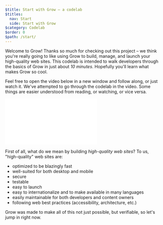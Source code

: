 ```yaml
---
$title: Start with Grow – a codelab
$titles:
  nav: Start
  side: Start with Grow
$category: Codelab
$order: 0
$path: /start/
---
```

Welcome to Grow! Thanks so much for checking out this project – we think you're really going to like using Grow to build, manage, and launch your high-quality web sites. This codelab is intended to walk developers through the basics of Grow in just about *10 minutes*. Hopefully you'll learn what makes Grow so cool.

Feel free to open the video below in a new window and follow along, or just watch it. We've attempted to go through the codelab in the video. Some things are easier understood from reading, or watching, or vice versa.

<div class="video-wrap">
<div class="video">
<iframe src="//www.youtube.com/embed/oE5m44Cx_RI?hd=1" frameborder="0" allowfullscreen=""></iframe>
</div>
</div>

First of all, what do we mean by building *high-quality web sites*? To us, "high-quality" web sites are:

- optimized to be blazingly fast
- well-suited for both desktop and mobile
- secure
- testable
- easy to launch
- easy to internationalize and to make available in many languages
- easily maintainable for both developers and content owners
- following web best practices (accessibility, architecture, etc.)

Grow was made to make all of this not just possible, but verifiable, so let's jump in right now.
